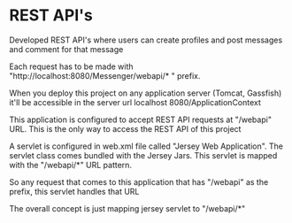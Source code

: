 # REST API's

Developed REST API's where users can create profiles and post messages and comment for that message

Each request has to be made with "http://localhost:8080/Messenger/webapi/* " prefix.

When you deploy this project on any application server (Tomcat, Gassfish) it'll be accessible in the server url localhost 8080/ApplicationContext

This application is configured to accept REST API requests at "/webapi" URL. This is the only way to access the REST API of this project

A servlet is configured in web.xml file called "Jersey Web Application". The servlet class comes bundled with the Jersey Jars. This servlet is mapped with the "/webapi/*" URL pattern.

So any request that comes to this application that has "/webapi" as the prefix, this servlet handles that URL

The overall concept is just mapping jersey servlet to "/webapi/*"
